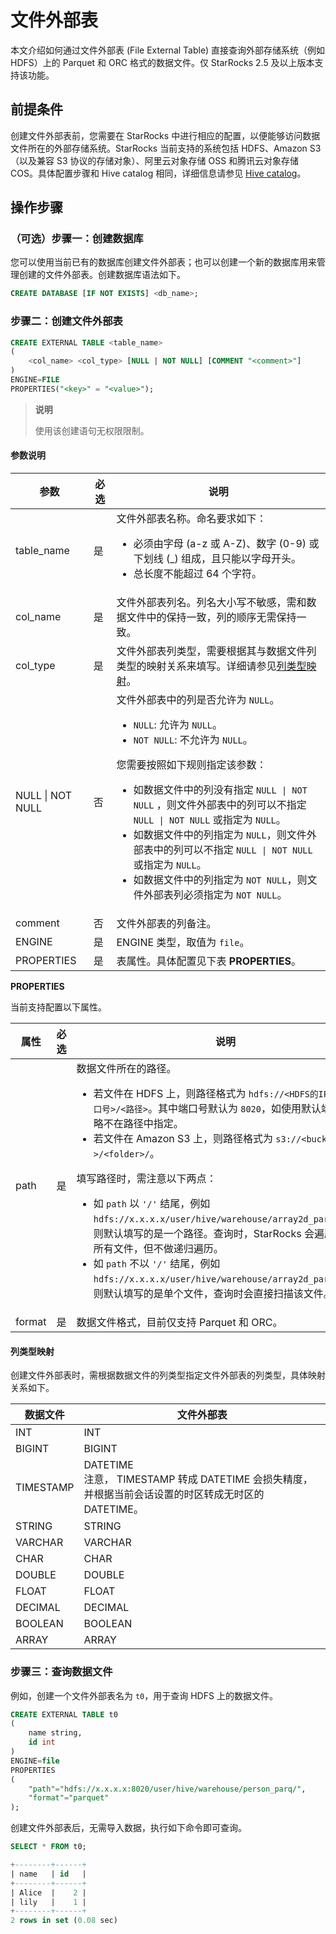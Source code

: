 # 文件外部表

本文介绍如何通过文件外部表 (File External Table) 直接查询外部存储系统（例如 HDFS）上的 Parquet 和 ORC 格式的数据文件。仅 StarRocks 2.5 及以上版本支持该功能。

## 前提条件

创建文件外部表前，您需要在 StarRocks 中进行相应的配置，以便能够访问数据文件所在的外部存储系统。StarRocks 当前支持的系统包括 HDFS、Amazon S3（以及兼容 S3 协议的存储对象）、阿里云对象存储 OSS 和腾讯云对象存储 COS。具体配置步骤和 Hive catalog 相同，详细信息请参见 [Hive catalog](../data_source/catalog/hive_catalog.md#前提条件)。

## 操作步骤

### （可选）步骤一：创建数据库

您可以使用当前已有的数据库创建文件外部表；也可以创建一个新的数据库用来管理创建的文件外部表。创建数据库语法如下。

```SQL
CREATE DATABASE [IF NOT EXISTS] <db_name>;
```

### 步骤二：创建文件外部表

```SQL
CREATE EXTERNAL TABLE <table_name> 
(
    <col_name> <col_type> [NULL | NOT NULL] [COMMENT "<comment>"]
) 
ENGINE=FILE
PROPERTIES("<key>" = "<value>");
```

> **说明**
>
> 使用该创建语句无权限限制。

#### 参数说明

| **参数**         | **必选** | **说明**                                                     |
| ---------------- | -------- | ------------------------------------------------------------ |
| table_name       | 是       | 文件外部表名称。命名要求如下：<ul><li>必须由字母 (a-z 或 A-Z)、数字 (0-9) 或下划线 (_) 组成，且只能以字母开头。</li><li>总长度不能超过 64 个字符。</li></ul> |
| col_name         | 是       | 文件外部表列名。列名大小写不敏感，需和数据文件中的保持一致，列的顺序无需保持一致。 |
| col_type         | 是       | 文件外部表列类型，需要根据其与数据文件列类型的映射关系来填写。详细请参见[列类型映射](#列类型映射)。 |
| NULL \| NOT NULL | 否       | 文件外部表中的列是否允许为 `NULL`。<ul><li>`NULL`: 允许为 `NULL`。</li><li>`NOT NULL`: 不允许为 `NULL`。</li></ul>您需要按照如下规则指定该参数：<ul><li>如数据文件中的列没有指定 `NULL \| NOT NULL` ，则文件外部表中的列可以不指定 `NULL \| NOT NULL` 或指定为 `NULL`。</li><li>如数据文件中的列指定为 `NULL`，则文件外部表中的列可以不指定 `NULL \| NOT NULL` 或指定为 `NULL`。</li><li>如数据文件中的列指定为 `NOT NULL`，则文件外部表列必须指定为 `NOT NULL`。</li></ul> |
| comment          | 否       | 文件外部表的列备注。                                         |
| ENGINE           | 是       | ENGINE 类型，取值为 `file`。                                 |
| PROPERTIES       | 是       | 表属性。具体配置见下表 **PROPERTIES**。                      |

**PROPERTIES**

当前支持配置以下属性。

| **属性** | **必选** | **说明**                                                    |
| ------- | -------- | ------------------------------------------------------------ |
| path    | 是       | 数据文件所在的路径。<ul><li>若文件在 HDFS 上，则路径格式为 `hdfs://<HDFS的IP地址>:<端口号>/<路径>`。其中端口号默认为 `8020`，如使用默认端口号可忽略不在路径中指定。</li><li>若文件在 Amazon S3 上，则路径格式为 `s3://<bucket名称>/<folder>/`。</li></ul>填写路径时，需注意以下两点：<ul><li>如 `path` 以 `'/'` 结尾，例如 `hdfs://x.x.x.x/user/hive/warehouse/array2d_parq/data/`，则默认填写的是一个路径。查询时，StarRocks 会遍历该路径下所有文件，但不做递归遍历。</li><li>如 `path` 不以 `'/'` 结尾，例如 `hdfs://x.x.x.x/user/hive/warehouse/array2d_parq/data`，则默认填写的是单个文件，查询时会直接扫描该文件。</li></ul> |
| format  | 是       | 数据文件格式，目前仅支持 Parquet 和 ORC。                    |

#### 列类型映射

创建文件外部表时，需根据数据文件的列类型指定文件外部表的列类型，具体映射关系如下。

| **数据文件** | **文件外部表**                                               |
| ------------ | ------------------------------------------------------------ |
| INT          | INT                                                          |
| BIGINT       | BIGINT                                                       |
| TIMESTAMP    | DATETIME <br>注意， TIMESTAMP 转成 DATETIME 会损失精度，并根据当前会话设置的时区转成无时区的 DATETIME。 |
| STRING       | STRING                                                       |
| VARCHAR      | VARCHAR                                                      |
| CHAR         | CHAR                                                         |
| DOUBLE       | DOUBLE                                                       |
| FLOAT        | FLOAT                                                        |
| DECIMAL      | DECIMAL                                                      |
| BOOLEAN      | BOOLEAN                                                      |
| ARRAY        | ARRAY                                                        |

### 步骤三：查询数据文件

例如，创建一个文件外部表名为 `t0`，用于查询 HDFS 上的数据文件。

```SQL
CREATE EXTERNAL TABLE t0
(
    name string, 
    id int
) 
ENGINE=file
PROPERTIES 
(
    "path"="hdfs://x.x.x.x:8020/user/hive/warehouse/person_parq/", 
    "format"="parquet"
);
```

创建文件外部表后，无需导入数据，执行如下命令即可查询。

```SQL
SELECT * FROM t0;

+--------+------+
| name   | id   |
+--------+------+
| Alice  |    2 |
| lily   |    1 |
+--------+------+
2 rows in set (0.08 sec)
```
